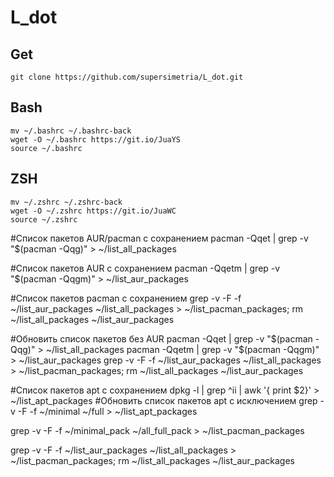 # L_dot
## Get
```
git clone https://github.com/supersimetria/L_dot.git
```
## Bash
```
mv ~/.bashrc ~/.bashrc-back
wget -O ~/.bashrc https://git.io/JuaYS
source ~/.bashrc
```
## ZSH
```
mv ~/.zshrc ~/.zshrc-back
wget -O ~/.zshrc https://git.io/JuaWC
source ~/.zshrc
```
#Cписок пакетов AUR/pacman с сохранением
pacman -Qqet | grep -v "$(pacman -Qqg)" > ~/list_all_packages

#Cписок пакетов AUR с сохранением
pacman -Qqetm | grep -v "$(pacman -Qqgm)" > ~/list_aur_packages

#Cписок пакетов pacman с сохранением
grep -v -F -f ~/list_aur_packages ~/list_all_packages > ~/list_pacman_packages; rm ~/list_all_packages ~/list_aur_packages

#Обновить список пакетов без AUR
pacman -Qqet | grep -v "$(pacman -Qqg)" > ~/list_all_packages
pacman -Qqetm | grep -v "$(pacman -Qqgm)" > ~/list_aur_packages
grep -v -F -f ~/list_aur_packages ~/list_all_packages > ~/list_pacman_packages; rm ~/list_all_packages ~/list_aur_packages

#Cписок пакетов apt с сохранением
dpkg -l | grep ^ii | awk '{ print $2}' > ~/list_apt_packages
#Обновить список пакетов apt с исключением
grep -v -F -f ~/minimal ~/full > ~/list_apt_packages




grep -v -F -f ~/minimal_pack ~/all_full_pack > ~/list_pacman_packages

grep -v -F -f ~/list_aur_packages ~/list_all_packages > ~/list_pacman_packages; rm ~/list_all_packages ~/list_aur_packages

